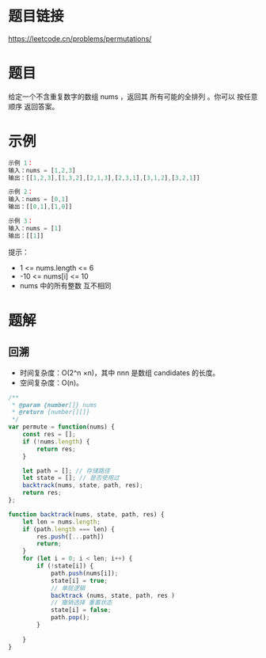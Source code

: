 
# 题目链接

https://leetcode.cn/problems/permutations/

# 题目

给定一个不含重复数字的数组 nums ，返回其 所有可能的全排列 。你可以 按任意顺序 返回答案。

# 示例

```js
示例 1：
输入：nums = [1,2,3]
输出：[[1,2,3],[1,3,2],[2,1,3],[2,3,1],[3,1,2],[3,2,1]]

示例 2：
输入：nums = [0,1]
输出：[[0,1],[1,0]]

示例 3：
输入：nums = [1]
输出：[[1]]
```

提示：

- 1 <= nums.length <= 6
- -10 <= nums[i] <= 10
- nums 中的所有整数 互不相同

# 题解

## 回溯

- 时间复杂度：O(2^n ×n)，其中 nnn 是数组 candidates 的长度。
- 空间复杂度：O(n)。

```js
/**
 * @param {number[]} nums
 * @return {number[][]}
 */
var permute = function(nums) {
    const res = [];
    if (!nums.length) {
        return res;
    }

    let path = []; // 存储路径
    let state = []; // 是否使用过
    backtrack(nums, state, path, res);
    return res;
};

function backtrack(nums, state, path, res) {
    let len = nums.length;
    if (path.length === len) {
        res.push([...path])
        return;
    }
    for (let i = 0; i < len; i++) {
        if (!state[i]) {
            path.push(nums[i]);
            state[i] = true;
            // 单层逻辑
            backtrack (nums, state, path, res )
            // 撤销选择 重置状态
            state[i] = false;
            path.pop();
        }
       
    }
}
```
